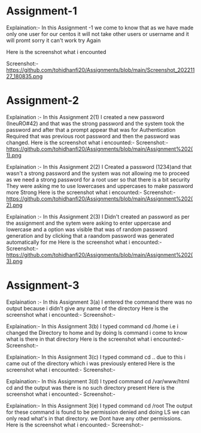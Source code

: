 # Assignment-1
Explaination:- In this Assignment -1 we come to know that as we have made only one user for our centos it will not take other users or username 
and  it will promt sorry it can't work try Again

Here is the screenshot what i encounted

Screenshot:-https://github.com/tohidhanfi20/Assignments/blob/main/Screenshot_20221127_180835.png


# Assignment-2
Explaination :- In this Assignment 2(1)
I created a new password (IneuRO#42) and that was the strong password and the system took the password and after that a prompt appear that was for       Authentication Required that was previous root password and then the password was changed.
Here is the screenshot what i encounted:-
Screenshot:-https://github.com/tohidhanfi20/Assignments/blob/main/Assignment%202(1).png
              
              
Explaination :- In this Assignment 2(2)
I Created a password (1234)and that wasn't a strong password and the system was not allowing me to proceed as we need a strong password for a root user so that there is a bit security They were asking me to use lowercases and uppercases  to make password more Strong
Here is the screenshot what i encounted:-
Screenshot:-https://github.com/tohidhanfi20/Assignments/blob/main/Assignment%202(2).png
              
              
Explaination :- In this Assignment 2(3)
I Didn't created an password as per the assignment and the sytem were asking to enter uppercase and lowercase and a option was visible that was of random password generation and by clicking that a raandom password was generated automatically for me
Here is the screenshot what i encounted:-
Screenshot:-https://github.com/tohidhanfi20/Assignments/blob/main/Assignment%202(3).png


# Assignment-3
Explaination :- In this Assignment 3(a)
I entered the command there was no output because i didn't give any name of the directory
Here is the screenshot what i encounted:-
Screenshot:-


Explaination:- In this Assignment 3(b)
I typed command cd /home i.e i changed the Directory to home and by doing ls command i come to know what is there in that directory
Here is the screenshot what i encounted:-
Screenshot:-


Explaination:- In this Assignment 3(c)
I typed command cd .. due to this i came out of the directory which i was previously entered
Here is the screenshot what i encounted:-
Screenshot:-


Explaination:- In this Assignment 3(d)
I typed command cd /var/www/html cd and the output was there is no such directory present 
Here is the screenshot what i encounted:-
Screenshot:-


Explaination:- In this Assignment 3(e)
I typed command cd /root The output for these command is found to be permission denied and doing LS we can only read what's in that directory. we Dont have any other permissions.
Here is the screenshot what i encounted:-
Screenshot:-




              
                
